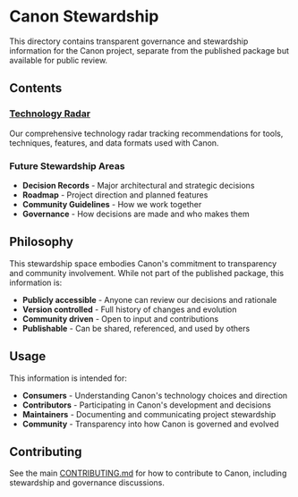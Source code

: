 # Canon Stewardship

This directory contains transparent governance and stewardship information for the Canon project, separate from the published package but available for public review.

## Contents

### [Technology Radar](technology-radar/)
Our comprehensive technology radar tracking recommendations for tools, techniques, features, and data formats used with Canon.

### Future Stewardship Areas
- **Decision Records** - Major architectural and strategic decisions
- **Roadmap** - Project direction and planned features  
- **Community Guidelines** - How we work together
- **Governance** - How decisions are made and who makes them

## Philosophy

This stewardship space embodies Canon's commitment to transparency and community involvement. While not part of the published package, this information is:

- **Publicly accessible** - Anyone can review our decisions and rationale
- **Version controlled** - Full history of changes and evolution
- **Community driven** - Open to input and contributions
- **Publishable** - Can be shared, referenced, and used by others

## Usage

This information is intended for:
- **Consumers** - Understanding Canon's technology choices and direction
- **Contributors** - Participating in Canon's development and decisions
- **Maintainers** - Documenting and communicating project stewardship
- **Community** - Transparency into how Canon is governed and evolved

## Contributing

See the main [CONTRIBUTING.md](../CONTRIBUTING.md) for how to contribute to Canon, including stewardship and governance discussions.